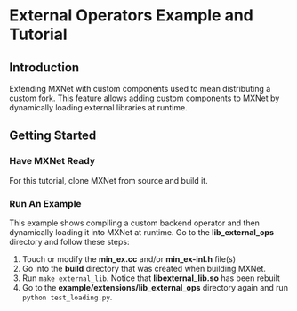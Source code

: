 <!--- Licensed to the Apache Software Foundation (ASF) under one -->
<!--- or more contributor license agreements.  See the NOTICE file -->
<!--- distributed with this work for additional information -->
<!--- regarding copyright ownership.  The ASF licenses this file -->
<!--- to you under the Apache License, Version 2.0 (the -->
<!--- "License"); you may not use this file except in compliance -->
<!--- with the License.  You may obtain a copy of the License at -->

<!---   http://www.apache.org/licenses/LICENSE-2.0 -->

<!--- Unless required by applicable law or agreed to in writing, -->
<!--- software distributed under the License is distributed on an -->
<!--- "AS IS" BASIS, WITHOUT WARRANTIES OR CONDITIONS OF ANY -->
<!--- KIND, either express or implied.  See the License for the -->
<!--- specific language governing permissions and limitations -->
<!--- under the License. -->

External Operators Example and Tutorial
=======================================

## Introduction

Extending MXNet with custom components used to mean distributing a custom fork. This feature allows adding custom components to MXNet by dynamically loading external libraries at runtime.

## Getting Started

### Have MXNet Ready

For this tutorial, clone MXNet from source and build it.

### Run An Example

This example shows compiling a custom backend operator and then dynamically loading it into MXNet at runtime. Go to the **lib_external_ops** directory and follow these steps:

1. Touch or modify the **min_ex.cc** and/or **min_ex-inl.h** file(s)
2. Go into the **build** directory that was created when building MXNet.
3. Run `make external_lib`. Notice that **libexternal_lib.so** has been rebuilt
4. Go to the **example/extensions/lib_external_ops** directory again and run `python test_loading.py`.